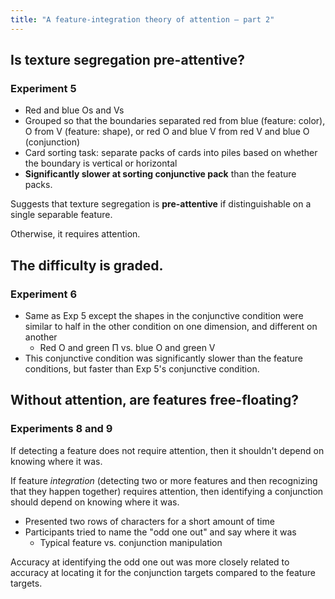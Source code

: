 ```yaml
---
title: "A feature-integration theory of attention — part 2"
---
```


## Is texture segregation pre-attentive?

### Experiment 5

* Red and blue Os and Vs
* Grouped so that the boundaries separated red from blue (feature: color),
  O from V (feature: shape), or red O and blue V from red V and blue O (conjunction)
* Card sorting task: separate packs of cards into piles based on whether the
  boundary is vertical or horizontal
* **Significantly slower at sorting conjunctive pack** than the feature packs.

Suggests that texture segregation is **pre-attentive** if distinguishable on a
single separable feature.

Otherwise, it requires attention.

## The difficulty is graded.

### Experiment 6

* Same as Exp 5 except the shapes in the conjunctive condition were similar to
  half in the other condition on one dimension, and different on another
  * Red O and green Π vs. blue O and green V
* This conjunctive condition was significantly slower than the feature conditions,
  but faster than Exp 5's conjunctive condition.

## Without attention, are features free-floating?

### Experiments 8 and 9

If detecting a feature does not require attention, then it shouldn't depend on
knowing where it was.

If feature *integration* (detecting two or more features and then recognizing
that they happen together) requires attention, then identifying a conjunction should
depend on knowing where it was.

* Presented two rows of characters for a short amount of time
* Participants tried to name the "odd one out" and say where it was
  * Typical feature vs. conjunction manipulation

Accuracy at identifying the odd one out was more closely related to accuracy at
locating it for the conjunction targets compared to the feature targets.
